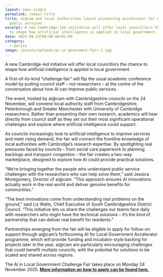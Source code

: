 ```yaml
---
layout: news-single
permalink: /news/:title
title: ai@cam and local authorities launch pioneering accelerator for AI in
  public services
excerpt: A new Cambridge-led initiative will offer local councillors the chance
  to shape how artificial intelligence is applied in local government.
date: 2025-09-23T00:00:00+01:00
category:
  - policy
image: /assets/uploads/ai-in-goverment-fair-1.jpg
---
```

A new Cambridge-led initiative will offer local councillors the chance to shape how artificial intelligence is applied in local government.

A first-of-its-kind “challenge fair” will flip the usual academic conference model by putting council staff – not researchers – at the centre of the conversation about how AI can improve public services.

The event, hosted by ai@cam with Cambridgeshire councils on the 24 November, will convene local authority staff from Cambridgeshire, Peterborough and Greater Manchester with University of Cambridge researchers. Rather than presenting their own research, academics will hear directly from council staff as they set out their most significant operational challenges and explore where artificial intelligence could support. 

As councils increasingly look to artificial intelligence to improve services and meet rising demand, the fair will connect the frontline knowledge of local authorities with Cambridge’s research expertise. By spotlighting real pressures faced by councils – from social care paperwork to planning backlogs and transport congestion – the fair creates a two-way marketplace, designed to explore how AI could provide practical solutions.

“We’re bringing together the people who understand public service challenges with the researchers who can help solve them,” said Jessica Montgomery, Director of ai@cam. “This approach ensures AI innovations actually work in the real world and deliver genuine benefits for communities.”

“The best innovations come from understanding real problems on the ground,” said Liz Watts, Chief Executive of South Cambridgeshire District Council. “This initiative lets us share the challenges our teams face daily with researchers who might have the technical solutions – it’s the kind of partnership that can deliver real benefit for residents.”

Partnerships emerging from the fair will be eligible to apply for follow-on support through ai@cam’s forthcoming AI for Local Government Accelerator programme, which will provide funding and incubator-style backing for projects later in the year. ai@cam are particularly encouraging challenges that could benefit multiple councils, with the potential for solutions to be scaled and shared across regions.

The AI in Local Government Challenge Fair takes place on Monday 24 November 2025. **[More information on how to apply can be found here. ](https://www.ai.cam.ac.uk/calls/ai-in-local-government-fair)**
